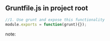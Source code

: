 ## Gruntfile.js in project root


```js
//1. Use grunt and expose this functionality
module.exports = function(grunt){});
```
note:
